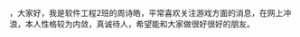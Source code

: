 ，大家好，我是软件工程2班的周诗皓，平常喜欢关注游戏方面的消息，在网上冲浪，本人性格较为内敛，真诚待人，希望能和大家做很好很好的朋友。
<!---
juanmao12/juanmao12 is a ✨ special ✨ repository because its `README.md` (this file) appears on your GitHub profile.
You can click the Preview link to take a look at your changes.
--->
